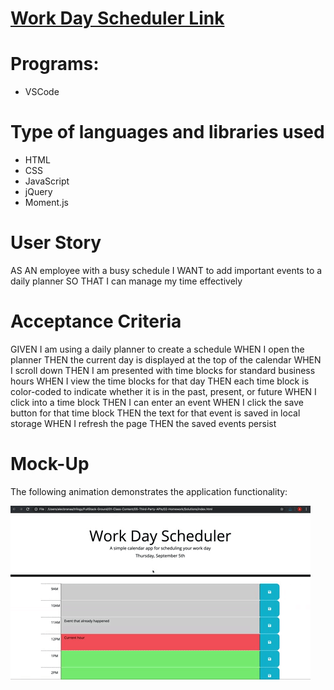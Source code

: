 
# [Work Day Scheduler Link](https://alexrahmanov.github.io/Work-Day-Scheduler/)

# Programs:
* VSCode

# Type of languages and libraries used
* HTML
* CSS
* JavaScript
* jQuery
* Moment.js

# User Story
AS AN employee with a busy schedule
I WANT to add important events to a daily planner
SO THAT I can manage my time effectively

# Acceptance Criteria
GIVEN I am using a daily planner to create a schedule
WHEN I open the planner
THEN the current day is displayed at the top of the calendar
WHEN I scroll down
THEN I am presented with time blocks for standard business hours
WHEN I view the time blocks for that day
THEN each time block is color-coded to indicate whether it is in the past, present, or future
WHEN I click into a time block
THEN I can enter an event
WHEN I click the save button for that time block
THEN the text for that event is saved in local storage
WHEN I refresh the page
THEN the saved events persist

# Mock-Up
The following animation demonstrates the application functionality:

![Alt text](https://github.com/AlexRahmanov/Work-Day-Scheduler/blob/main/assets/img/05-third-party-apis-homework-demo.gif)
